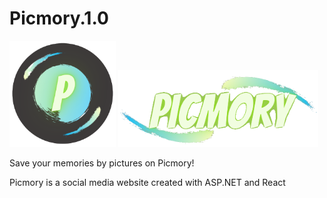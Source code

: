 # Picmory.1.0
<div>
<img src="/Picmory/ClientApp/public/PicmoryLogoTransparent.png" width="170"/>
<img src="/Picmory/ClientApp/public/transparentNameOnly.png" width="320"/>
</div>
<p>Save your memories by pictures on Picmory!</p>
<p>Picmory is a social media website created with ASP.NET and React</p>
